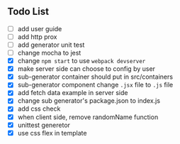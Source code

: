 ## Todo List

- [ ] add user guide
- [ ] add http prox
- [ ] add generator unit test
- [ ] change mocha to jest
- [x] change `npm start` to use `webpack devserver`
- [x] make server side can choose to config by user
- [x] sub-generator container should put in src/containers
- [x] sub-generator component change `.jsx` file to `.js` file
- [x] add fetch data example in server side
- [x] change sub generator's package.json to index.js
- [x] add css check
- [x] when client side, remove randomName function
- [x] unittest generetor
- [x] use css flex in template
